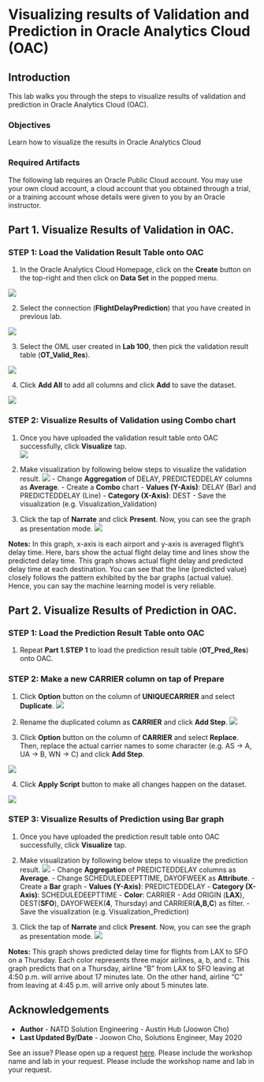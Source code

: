 # Visualizing results of Validation and Prediction in Oracle Analytics Cloud (OAC)


## Introduction
This lab walks you through the steps to visualize results of validation and prediction in Oracle Analytics Cloud (OAC).  

### Objectives
Learn how to visualize the results in Oracle Analytics Cloud

### Required Artifacts
The following lab requires an Oracle Public Cloud account. You may use your own cloud account, a cloud account that you obtained through a trial, or a training account whose details were given to you by an Oracle instructor.



## Part 1. Visualize Results of Validation in OAC. 

### **STEP 1**: Load the Validation Result Table onto OAC

1.   In the Oracle Analytics Cloud Homepage, click on the **Create** button on the top-right and then click on **Data Set** in the popped menu.

![](./images/picture500-1.png)

2.   Select the connection (**FlightDelayPrediction**) that you have created in previous lab.

![](./images/picture500-2.png)

3.   Select the OML user created in **Lab 100**, then pick the validation result table (**OT_Valid_Res**).

![](./images/picture500-3.png)

4.   Click **Add All** to add all columns and click **Add** to save the dataset.  

![](./images/picture500-4.png)

### **STEP 2**: Visualize Results of Validation using Combo chart
1.   Once you have uploaded the validation result table onto OAC successfully, click **Visualize** tap.  
![](./images/picture500-5.png)

2.   Make visualization by following below steps to visualize the validation result. 
![](./images/picture500-6.png)
    - Change **Aggregation** of DELAY, PREDICTEDDELAY columns as **Average**.
    - Create a **Combo** chart
    - **Values (Y-Axis)**: DELAY (Bar) and PREDICTEDDELAY (Line) 
    - **Category (X-Axis)**: DEST
    - Save the visualization (e.g. Visualization_Validation) 

3. Click the tap of **Narrate** and click **Present**. Now, you can see the graph as presentation mode. 
![](./images/picture500-7.png)

**Notes:** In this graph, x-axis is each airport and y-axis is averaged flight’s delay time. Here, bars show the actual flight delay time and lines show the predicted delay time. This graph shows actual flight delay and predicted delay time at each destination. You can see that the line (predicted value) closely follows the pattern exhibited by the bar graphs (actual value). Hence, you can say the machine learning model is very reliable.


## Part 2. Visualize Results of Prediction in OAC. 

### **STEP 1**: Load the Prediction Result Table onto OAC

1. Repeat **Part 1.STEP 1** to load the prediction result table (**OT_Pred_Res**) onto OAC. 

### **STEP 2**: Make a new CARRIER column on tap of Prepare
1. Click **Option** button on the column of **UNIQUECARRIER** and select **Duplicate**. 
![](./images/picture500-8.png)

2. Rename the duplicated column as **CARRIER** and click **Add Step**. 
![](./images/picture500-9.png)

3. Click **Option** button on the column of **CARRIER** and select **Replace**. Then, replace the actual carrier names to some character (e.g. AS -> A, UA -> B, WN -> C) and click **Add Step**. 

![](./images/picture500-10.png)

4. Click **Apply Script** button to make all changes happen on the dataset. 

![](./images/picture500-11.png)

### **STEP 3**: Visualize Results of Prediction using Bar graph
1.   Once you have uploaded the prediction result table onto OAC successfully, click **Visualize** tap.  

2.   Make visualization by following below steps to visualize the prediction result. 
![](./images/picture500-12.png)
    - Change **Aggregation** of PREDICTEDDELAY columns as **Average**.
    - Change SCHEDULEDEEPTTIME, DAYOFWEEK as **Attribute**. 
    - Create a **Bar** graph
    - **Values (Y-Axis)**: PREDICTEDDELAY
    - **Category (X-Axis)**: SCHEDULEDEEPTTIME
    - **Color**: CARRIER
    - Add ORIGIN (**LAX**), DEST(**SFO**), DAYOFWEEK(**4**, Thursday) and CARRIER(**A,B,C**) as filter. 
    - Save the visualization (e.g. Visualization_Prediction) 

3. Click the tap of **Narrate** and click **Present**. Now, you can see the graph as presentation mode. 
![](./images/picture500-13.png)

**Notes:** This graph shows predicted delay time for flights from LAX to SFO on a Thursday. Each color represents three major airlines, a, b, and c. This graph predicts that on a Thursday, airline “B” from LAX to SFO leaving at 4:50 p.m. will arrive about 17 minutes late. On the other hand, airline “C” from leaving at 4:45 p.m. will arrive only about 5 minutes late.


## Acknowledgements

- **Author** - NATD Solution Engineering - Austin Hub (Joowon Cho)
- **Last Updated By/Date** - Joowon Cho, Solutions Engineer, May 2020

See an issue?  Please open up a request [here](https://github.com/oracle/learning-library/issues).   Please include the workshop name and lab in your request.    Please include the workshop name and lab in your request. 